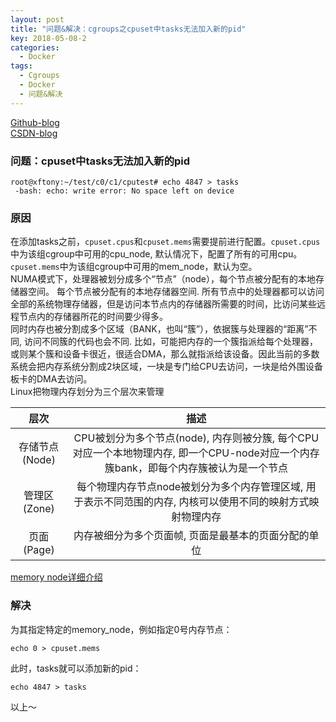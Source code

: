 ```yaml
---
layout: post
title: "问题&解决：cgroups之cpuset中tasks无法加入新的pid"
key: 2018-05-08-2
categories:
  - Docker
tags:
  - Cgroups
  - Docker
  - 问题&解决
---
```



[Github-blog](https://xftony.github.io/all.html)      
[CSDN-blog](https://blog.csdn.net/xftony)

### 问题：cpuset中tasks无法加入新的pid    

	root@xftony:~/test/c0/c1/cputest# echo 4847 > tasks  
     -bash: echo: write error: No space left on device
<!--more-->  
### 原因   

在添加tasks之前，`cpuset.cpus`和`cpuset.mems`需要提前进行配置。`cpuset.cpus`中为该组cgroup中可用的cpu_node, 默认情况下，配置了所有的可用cpu。`cpuset.mems`中为该组cgroup中可用的mem_node，默认为空。   
NUMA模式下，处理器被划分成多个“节点”（node），每个节点被分配有的本地存储器空间。 每个节点被分配有的本地存储器空间. 所有节点中的处理器都可以访问全部的系统物理存储器，但是访问本节点内的存储器所需要的时间，比访问某些远程节点内的存储器所花的时间要少得多。      
同时内存也被分割成多个区域（BANK，也叫“簇”），依据簇与处理器的“距离”不同, 访问不同簇的代码也会不同. 比如，可能把内存的一个簇指派给每个处理器，或则某个簇和设备卡很近，很适合DMA，那么就指派给该设备。因此当前的多数系统会把内存系统分割成2块区域，一块是专门给CPU去访问，一块是给外围设备板卡的DMA去访问。    
Linux把物理内存划分为三个层次来管理    

|    层次          |   描述   |     
|:--------------:|:---------------:|   
| 存储节点(Node)   | CPU被划分为多个节点(node), 内存则被分簇, 每个CPU对应一个本地物理内存, 即一个CPU-node对应一个内存簇bank，即每个内存簇被认为是一个节点 |      
| 管理区(Zone)	    |每个物理内存节点node被划分为多个内存管理区域, 用于表示不同范围的内存, 内核可以使用不同的映射方式映射物理内存 |  
| 页面(Page)	     | 内存被细分为多个页面帧, 页面是最基本的页面分配的单位　|    

[memory node详细介绍](https://blog.csdn.net/gatieme/article/details/52384075) 

### 解决    

为其指定特定的memory_node，例如指定0号内存节点：    
 
    echo 0 > cpuset.mems

此时，tasks就可以添加新的pid：   

    echo 4847 > tasks 


以上～
  